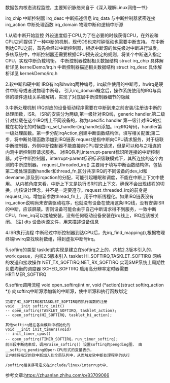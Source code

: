 数据包内核态流程监控，主要知识脉络来自于《深入理解Linux网络一书》

irq_chip 中断控制器
irq_desc 中断描述信息
    irq_data 与中断控制器紧密连接
irq_action 中断处理函数
irq_domain 物理中断和逻辑中断源

1.从软中断开始监控 
    外设速度低于CPU,为了在必要的时候获得CPU，在外设和CPU之间提供了一种中断的机制，现代OS也来时钟驱动也需要中断支持。
    在中断到达CPU之前，首先会经过中断控制器，根据中断源的优先级对中断进行派发。多核系统中，中断控制器还需要根据CPU预先设定的规则，将某个中断送入指定CPU，实现中断负载均衡。
中断控制器控制相关数据结构 struct irq_chip 具体解析详见 kernelDemo/irq.h
中断控制器描述相关数据结构 struct irq_desc 具体解析详见 kernekDemo/irq.h

2.软中断和硬中断
    IRQ有irq和hwirq两种编号。irq软件使用的中断号，hwirq是硬件中断号或者说物理中断号。
    引入irq_domain概念后，操作系统使用的IRQ与具体的硬件连线关系被解耦，实现了对底层中断控制器细节的隐藏

3.中断处理机制
    IRQ对应的设备驱动程序需要在中断到来之前安装/注册该中断的处理函数，ISR。
    ISR的安装分为两级,第一级针对IRQ线，generic handler,第二级针对挂载在这个IRQ线上不同设备的，称为specific handler
    第一级针对IRQ的挂载在初始化的时候由irq_set_handler(irq,handle)添加。irq:IRQ号码，handler第一级处理函数。第一步分配irqAction,创建中断函数结构体，填写相关配置;第二步，将中断处理函数添加到IRQ链表
    request是指中断向CPU请求服务，对于级联中断控制器，外侧中断控制器不能直接向CPU提交请求，但是可以和与之相连的内测中断控制器请求服务。
    对IRQ队列,interrupt-parent标识所连接的中断控制器。对于中断控制器，interrupt-parent标识标识级联模式下，其所连接的这个内测的中断控制器。
    request_threaded_irq() 主要用于填写中断函数结构体，包括第二级处理函数handler和thread_fn,区分共享IRQ的不同设备的dev_id和devname,涉及到irqaction的分配，可能引起睡眠和调度，不能在中断上下文中使用。
    从内核角度来看，中断上下文是执行ISR时的上下文，确保不会出现线程的切换，内核设计理念，并不是一定要遵守。request_threaded_irq的前身是request_irq，增加新参数thread_fn上，用于中断线程化。如果IRQ链表没有irq_action说明尚未安装驱动程序，也就没有设备在使用这条IRQ线，没有安装ISR的中断，应该屏蔽。否则设备可能会由于自己中断请求得不到服务，一致中断CPU。free_irq可以接触安装，没有任何驱动设备安装在irq线上，IRQ应该被关闭。
    [注] dts 设备树源文件，用来描述设备信息

4.ISR执行流程
    中断经过中断控制器到达CPU后，先irq_find_mapping(),根据物理终端hwirq查找映射数组，得到虚拟中断号irq。

5.softirq的类型
    tasklet的实现是建立在softirq之上的，内核2.3版本引入的，work queue，内核2.5版本引入
    tasklet HI_SOFTIRQ,TASKLET_SOFTIRQ
    网络的发送和接收操作 NET_TX_SOFTIRQ,NET_RX_SOFTIRQ
    实现SMP系统上周期性负载均衡的调度器 SCHED_SOFTIRQ
    启用高分辨率定时器需要HRTIMER_SOFTIRQ
    
6.softirq调用流程
    void open_softirq(int nr, void (*action)(struct softirq_action *)) 
    向softirq中断源添加新的中断源，使中断源和执行函数绑定

    完成了HI_SOFTIRQ和TASKLET_SOFTIRQ的执行函数的注册
    void __init softirq_init() 
    -- open_softirq(TASKLET_SOFTIRQ, tasklet_action);
    -- open_softirq(HI_SOFTIRQ, tasklet_hi_action);

    其他softirq是在各自模块中初始化的
    void __init init_timers(void)
    -- init_timer_cpus()
    -- open_softirq(TIMER_SOFTIRQ，run_timer_softirq);
    前半段中断结束后，调用raise_softirq() 设置softirq的pengding图， 由__softirq_pending的per-CPU形式的变量表示，
    让内核将指定的软中断加入到全局队列中，从而触发软中断处理程序的执行

    /softirq相关序号定义在include/linux/interrupt中,



















参考文章:https://zhuanlan.zhihu.com/p/83709066

